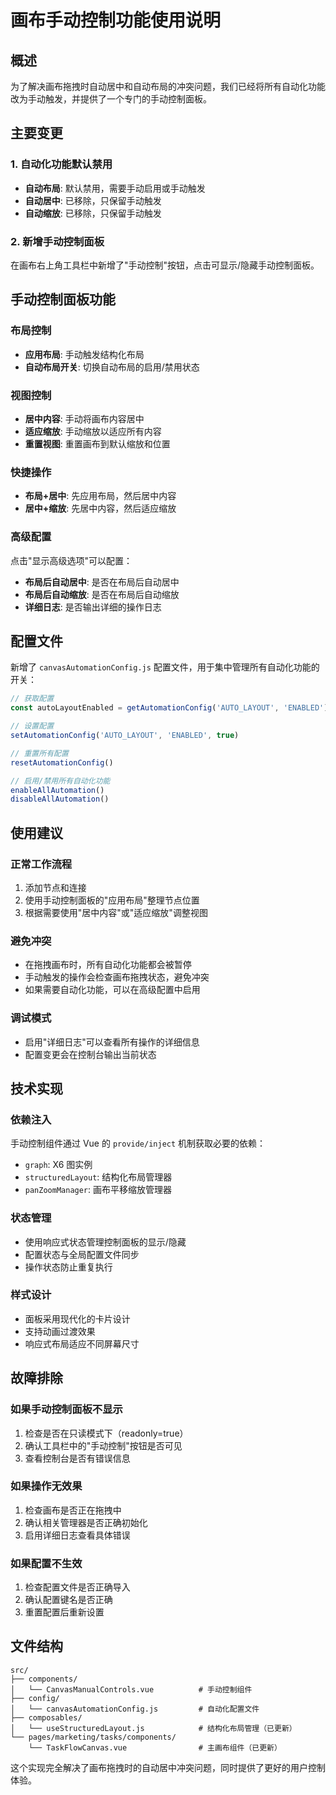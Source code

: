 # 画布手动控制功能使用说明

## 概述

为了解决画布拖拽时自动居中和自动布局的冲突问题，我们已经将所有自动化功能改为手动触发，并提供了一个专门的手动控制面板。

## 主要变更

### 1. 自动化功能默认禁用
- **自动布局**: 默认禁用，需要手动启用或手动触发
- **自动居中**: 已移除，只保留手动触发
- **自动缩放**: 已移除，只保留手动触发

### 2. 新增手动控制面板
在画布右上角工具栏中新增了"手动控制"按钮，点击可显示/隐藏手动控制面板。

## 手动控制面板功能

### 布局控制
- **应用布局**: 手动触发结构化布局
- **自动布局开关**: 切换自动布局的启用/禁用状态

### 视图控制
- **居中内容**: 手动将画布内容居中
- **适应缩放**: 手动缩放以适应所有内容
- **重置视图**: 重置画布到默认缩放和位置

### 快捷操作
- **布局+居中**: 先应用布局，然后居中内容
- **居中+缩放**: 先居中内容，然后适应缩放

### 高级配置
点击"显示高级选项"可以配置：
- **布局后自动居中**: 是否在布局后自动居中
- **布局后自动缩放**: 是否在布局后自动缩放
- **详细日志**: 是否输出详细的操作日志

## 配置文件

新增了 `canvasAutomationConfig.js` 配置文件，用于集中管理所有自动化功能的开关：

```javascript
// 获取配置
const autoLayoutEnabled = getAutomationConfig('AUTO_LAYOUT', 'ENABLED')

// 设置配置
setAutomationConfig('AUTO_LAYOUT', 'ENABLED', true)

// 重置所有配置
resetAutomationConfig()

// 启用/禁用所有自动化功能
enableAllAutomation()
disableAllAutomation()
```

## 使用建议

### 正常工作流程
1. 添加节点和连接
2. 使用手动控制面板的"应用布局"整理节点位置
3. 根据需要使用"居中内容"或"适应缩放"调整视图

### 避免冲突
- 在拖拽画布时，所有自动化功能都会被暂停
- 手动触发的操作会检查画布拖拽状态，避免冲突
- 如果需要自动化功能，可以在高级配置中启用

### 调试模式
- 启用"详细日志"可以查看所有操作的详细信息
- 配置变更会在控制台输出当前状态

## 技术实现

### 依赖注入
手动控制组件通过 Vue 的 `provide/inject` 机制获取必要的依赖：
- `graph`: X6 图实例
- `structuredLayout`: 结构化布局管理器
- `panZoomManager`: 画布平移缩放管理器

### 状态管理
- 使用响应式状态管理控制面板的显示/隐藏
- 配置状态与全局配置文件同步
- 操作状态防止重复执行

### 样式设计
- 面板采用现代化的卡片设计
- 支持动画过渡效果
- 响应式布局适应不同屏幕尺寸

## 故障排除

### 如果手动控制面板不显示
1. 检查是否在只读模式下（readonly=true）
2. 确认工具栏中的"手动控制"按钮是否可见
3. 查看控制台是否有错误信息

### 如果操作无效果
1. 检查画布是否正在拖拽中
2. 确认相关管理器是否正确初始化
3. 启用详细日志查看具体错误

### 如果配置不生效
1. 检查配置文件是否正确导入
2. 确认配置键名是否正确
3. 重置配置后重新设置

## 文件结构

```
src/
├── components/
│   └── CanvasManualControls.vue          # 手动控制组件
├── config/
│   └── canvasAutomationConfig.js         # 自动化配置文件
├── composables/
│   └── useStructuredLayout.js            # 结构化布局管理（已更新）
└── pages/marketing/tasks/components/
    └── TaskFlowCanvas.vue                # 主画布组件（已更新）
```

这个实现完全解决了画布拖拽时的自动居中冲突问题，同时提供了更好的用户控制体验。